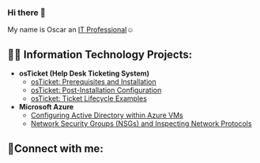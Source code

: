 ### Hi there 👋
My name is Oscar
an <a href="https://linkedin.com/in/oscar-winters-46b514293">IT Professional</a>☺</h1>

<h2>👨‍💻 Information Technology Projects:</h2>

- <b>osTicket (Help Desk Ticketing System)</b>
  - [osTicket: Prerequisites and Installation](https://github.com/oscarwinters/osticket-prereqs)
  - [osTicket: Post-Installation Configuration](https://github.com/oscarwinters/post-install-config)
  - [osTicket: Ticket Lifecycle Examples](https://github.com/oscarwinters/ticket-lifecycle)
- <b>Microsoft Azure</b>
  - [Configuring Active Directory within Azure VMs](https://github.com/oscarwinters/configure-ad)
  - [Network Security Groups (NSGs) and Inspecting Network Protocols](https://github.com/oscarwinters/azure-network-protocols)

<h2>🤳Connect with me:</h2>



[linkedin]: https://linkedin.com/in/oscar-winters-46b514293
